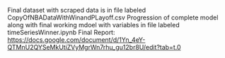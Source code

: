Final dataset with scraped data is in file labeled CopyOfNBADataWithWinandPLayoff.csv
Progression of complete model along with final working mdoel with variables in file labeled timeSeriesWinner.ipynb
Final Report: https://docs.google.com/document/d/1Yn_4eY-QTMnU2QYSeMkUtiZVyMgrWn7rhu_gu12br8U/edit?tab=t.0
